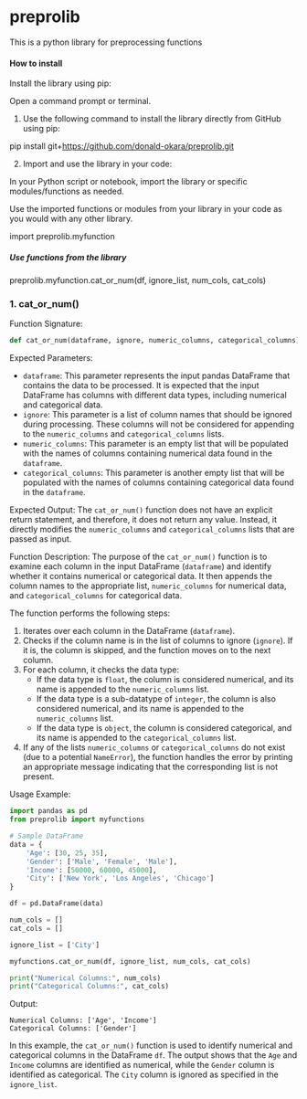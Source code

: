 # preprolib
This is a python library for preprocessing functions

#### How to install
Install the library using pip:

Open a command prompt or terminal.

1. Use the following command to install the library directly from GitHub using pip:


pip install git+https://github.com/donald-okara/preprolib.git

2. Import and use the library in your code:

In your Python script or notebook, import the library or specific modules/functions as needed.

Use the imported functions or modules from your library in your code as you would with any other library.


import preprolib.myfunction

##### Use functions from the library
preprolib.myfunction.cat_or_num(df, ignore_list, num_cols, cat_cols)


### 1. cat_or_num()
Function Signature:
```python
def cat_or_num(dataframe, ignore, numeric_columns, categorical_columns):
```

Expected Parameters:
- `dataframe`: This parameter represents the input pandas DataFrame that contains the data to be processed. It is expected that the input DataFrame has columns with different data types, including numerical and categorical data.
- `ignore`: This parameter is a list of column names that should be ignored during processing. These columns will not be considered for appending to the `numeric_columns` and `categorical_columns` lists.
- `numeric_columns`: This parameter is an empty list that will be populated with the names of columns containing numerical data found in the `dataframe`.
- `categorical_columns`: This parameter is another empty list that will be populated with the names of columns containing categorical data found in the `dataframe`.

Expected Output:
The `cat_or_num()` function does not have an explicit return statement, and therefore, it does not return any value. Instead, it directly modifies the `numeric_columns` and `categorical_columns` lists that are passed as input.

Function Description:
The purpose of the `cat_or_num()` function is to examine each column in the input DataFrame (`dataframe`) and identify whether it contains numerical or categorical data. It then appends the column names to the appropriate list, `numeric_columns` for numerical data, and `categorical_columns` for categorical data.

The function performs the following steps:

1. Iterates over each column in the DataFrame (`dataframe`).
2. Checks if the column name is in the list of columns to ignore (`ignore`). If it is, the column is skipped, and the function moves on to the next column.
3. For each column, it checks the data type:
   - If the data type is `float`, the column is considered numerical, and its name is appended to the `numeric_columns` list.
   - If the data type is a sub-datatype of `integer`, the column is also considered numerical, and its name is appended to the `numeric_columns` list.
   - If the data type is `object`, the column is considered categorical, and its name is appended to the `categorical_columns` list.
4. If any of the lists `numeric_columns` or `categorical_columns` do not exist (due to a potential `NameError`), the function handles the error by printing an appropriate message indicating that the corresponding list is not present.

Usage Example:
```python
import pandas as pd
from preprolib import myfunctions

# Sample DataFrame
data = {
    'Age': [30, 25, 35],
    'Gender': ['Male', 'Female', 'Male'],
    'Income': [50000, 60000, 45000],
    'City': ['New York', 'Los Angeles', 'Chicago']
}

df = pd.DataFrame(data)

num_cols = []
cat_cols = []

ignore_list = ['City']

myfunctions.cat_or_num(df, ignore_list, num_cols, cat_cols)

print("Numerical Columns:", num_cols)
print("Categorical Columns:", cat_cols)
```

Output:
```
Numerical Columns: ['Age', 'Income']
Categorical Columns: ['Gender']
```

In this example, the `cat_or_num()` function is used to identify numerical and categorical columns in the DataFrame `df`. The output shows that the `Age` and `Income` columns are identified as numerical, while the `Gender` column is identified as categorical. The `City` column is ignored as specified in the `ignore_list`.
